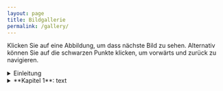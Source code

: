 ```yaml
---
layout: page
title: Bildgallerie
permalink: /gallery/
---
```


Klicken Sie auf eine Abbildung, um dass nächste Bild zu sehen. Alternativ können Sie auf die schwarzen Punkte klicken, um vorwärts und zurück zu navigieren.

<details>
  <summary>Einleitung</summary>

<center>
<b onclick="currentDiv(1)">●&nbsp;&nbsp;&nbsp;&nbsp;</b> 
<b onclick="currentDiv(2)">●&nbsp;&nbsp;&nbsp;&nbsp;</b> 
<b onclick="currentDiv(3)">●&nbsp;&nbsp;&nbsp;&nbsp;</b> 
<b onclick="currentDiv(4)">●&nbsp;&nbsp;&nbsp;&nbsp;</b> 
<b onclick="currentDiv(5)">●</b> 
</center>
<figure class="dummieAbb0" >
<img src="/dummie/images/abb-dummies.001.png" onclick="plusDivs(+1)">
<figcaption><b>Abb. 1: </b>Kapitel bla bla </figcaption>
</figure>
<figure class="dummieAbb0" >
<img src="/dummie/images/abb-dummies.002.png" onclick="plusDivs(+1)">
<figcaption><b>Abb. 2: </b>Kapitel bla bla </figcaption>
</figure>
<figure class="dummieAbb0" >
<img src="/dummie/images/abb-dummies.003.png" onclick="plusDivs(+1)">
<figcaption><b>Abb. 3: </b>Kapitel bla bla </figcaption>
</figure>
<figure class="dummieAbb0" >
<img src="/dummie/images/abb-dummies.004.png" onclick="plusDivs(+1)">
<figcaption><b>Abb. 4: </b>Kapitel bla bla </figcaption>
</figure>
<figure class="dummieAbb0" >
<img src="/dummie/images/abb-dummies.005.png" onclick="plusDivs(+1)">
<figcaption><b>Abb. 5: </b>Kapitel bla bla </figcaption>
</figure>
</details>

<details>
  <summary>**Kapitel 1**: text</summary>

<center>
<b onclick="currentDiv(1)">●&nbsp;&nbsp;&nbsp;&nbsp;</b> 
<b onclick="currentDiv(2)">●&nbsp;&nbsp;&nbsp;&nbsp;</b> 
<b onclick="currentDiv(3)">●&nbsp;&nbsp;&nbsp;&nbsp;</b> 
<b onclick="currentDiv(4)">●&nbsp;&nbsp;&nbsp;&nbsp;</b> 
<b onclick="currentDiv(5)">●</b> 
</center>
<figure class="dummieAbb1" >
<img src="/dummie/images/abb-dummies.001.png" onclick="plusDivs(+1)">
<figcaption><b>Abb. 1: </b>Kapitel bla bla </figcaption>
</figure>
<figure class="dummieAbb1" >
<img src="/dummie/images/abb-dummies.002.png" onclick="plusDivs(+1)">
<figcaption><b>Abb. 2: </b>Kapitel bla bla </figcaption>
</figure>
<figure class="dummieAbb1" >
<img src="/dummie/images/abb-dummies.003.png" onclick="plusDivs(+1)">
<figcaption><b>Abb. 3: </b>Kapitel bla bla </figcaption>
</figure>
<figure class="dummieAbb1" >
<img src="/dummie/images/abb-dummies.004.png" onclick="plusDivs(+1)">
<figcaption><b>Abb. 4: </b>Kapitel bla bla </figcaption>
</figure>
<figure class="dummieAbb1" >
<img src="/dummie/images/abb-dummies.005.png" onclick="plusDivs(+1)">
<figcaption><b>Abb. 5: </b>Kapitel bla bla </figcaption>
</figure>
</details>





<script>
var slideIndex = [1,1];
var slideId = ["mySlides1", "mySlides2"]
showDivs(1, 0);
showDivs(1, 1);

function currentDiv(n) {
  showDivs(slideIndex = n);
}

function plusDivs(n, no) {
  showDivs(slideIndex[no] += n, no);
}

function showDivs(n, no) {
  var i;
  var x = document.getElementsByClassName(slideId[no]);
  if (n > x.length) {slideIndex[no] = 1}
  if (n < 1) {slideIndex[no] = x.length}
  for (i = 0; i < x.length; i++) {
    x[i].style.display = "none";  
  }
  x[slideIndex[no]-1].style.display = "block";  
}

</script>



